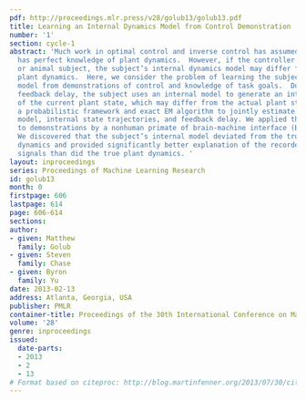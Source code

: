 ```yaml
---
pdf: http://proceedings.mlr.press/v28/golub13/golub13.pdf
title: Learning an Internal Dynamics Model from Control Demonstration
number: '1'
section: cycle-1
abstract: 'Much work in optimal control and inverse control has assumed that the controller
  has perfect knowledge of plant dynamics.  However, if the controller is a human
  or animal subject, the subject’s internal dynamics model may differ from the true
  plant dynamics.  Here, we consider the problem of learning the subject’s internal
  model from demonstrations of control and knowledge of task goals.  Due to sensory
  feedback delay, the subject uses an internal model to generate an internal prediction
  of the current plant state, which may differ from the actual plant state.  We develop
  a probabilistic framework and exact EM algorithm to jointly estimate the internal
  model, internal state trajectories, and feedback delay. We applied this framework
  to demonstrations by a nonhuman primate of brain-machine interface (BMI) control.
  We discovered that the subject’s internal model deviated from the true BMI plant
  dynamics and provided significantly better explanation of the recorded neural control
  signals than did the true plant dynamics. '
layout: inproceedings
series: Proceedings of Machine Learning Research
id: golub13
month: 0
firstpage: 606
lastpage: 614
page: 606-614
sections: 
author:
- given: Matthew
  family: Golub
- given: Steven
  family: Chase
- given: Byron
  family: Yu
date: 2013-02-13
address: Atlanta, Georgia, USA
publisher: PMLR
container-title: Proceedings of the 30th International Conference on Machine Learning
volume: '28'
genre: inproceedings
issued:
  date-parts:
  - 2013
  - 2
  - 13
# Format based on citeproc: http://blog.martinfenner.org/2013/07/30/citeproc-yaml-for-bibliographies/
---
```

